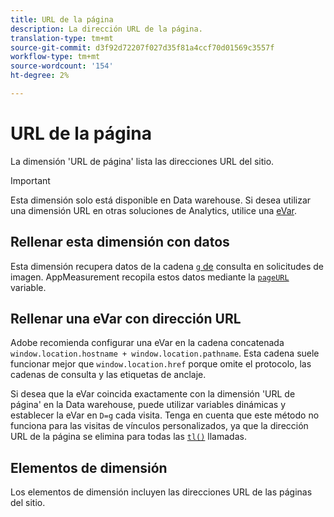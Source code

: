 ```yaml
---
title: URL de la página
description: La dirección URL de la página.
translation-type: tm+mt
source-git-commit: d3f92d72207f027d35f81a4ccf70d01569c3557f
workflow-type: tm+mt
source-wordcount: '154'
ht-degree: 2%

---
```



# URL de la página

La dimensión &#39;URL de página&#39; lista las direcciones URL del sitio.

>[!IMPORTANT]
>
>Esta dimensión solo está disponible en Data warehouse. Si desea utilizar una dimensión URL en otras soluciones de Analytics, utilice una [eVar](evar.md).

## Rellenar esta dimensión con datos

Esta dimensión recupera datos de la cadena [`g` de](/help/implement/validate/query-parameters.md) consulta en solicitudes de imagen. AppMeasurement recopila estos datos mediante la [`pageURL`](/help/implement/vars/page-vars/pageurl.md) variable.

## Rellenar una eVar con dirección URL

Adobe recomienda configurar una eVar en la cadena concatenada `window.location.hostname + window.location.pathname`. Esta cadena suele funcionar mejor que `window.location.href` porque omite el protocolo, las cadenas de consulta y las etiquetas de anclaje.

Si desea que la eVar coincida exactamente con la dimensión &#39;URL de página&#39; en la Data warehouse, puede utilizar variables [](/help/implement/vars/page-vars/dynamic-variables.md) dinámicas y establecer la eVar en `D=g` cada visita. Tenga en cuenta que este método no funciona para las visitas de vínculos personalizados, ya que la dirección URL de la página se elimina para todas las [`tl()`](/help/implement/vars/functions/tl-method.md) llamadas.

## Elementos de dimensión

Los elementos de dimensión incluyen las direcciones URL de las páginas del sitio.
